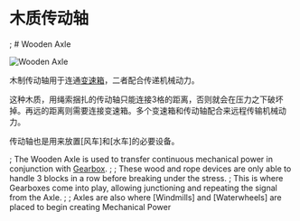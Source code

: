 # 木质传动轴
; # Wooden Axle

![Wooden Axle](block:betterwithmods:wooden_axle@0)

木制传动轴用于连通[变速箱](wooden_gearbox.md)，二者配合传递机械动力。

这种木质，用绳索捆扎的传动轴只能连接3格的距离，否则就会在压力之下破坏掉。再远的距离则需要连接变速箱。多个变速箱和传动轴配合来远程传输机械动力。

传动轴也是用来放置[风车]和[水车]的必要设备。

; The Wooden Axle is used to transfer continuous mechanical power in conjunction with [Gearbox](wooden_gearbox.md).
; 
; These wood and rope devices are only able to handle 3 blocks in a row before breaking under the stress.
; This is where Gearboxes come into play, allowing junctioning and repeating the signal from the Axle.
; 
; Axles are also where [Windmills] and [Waterwheels] are placed to begin creating Mechanical Power
  
  
